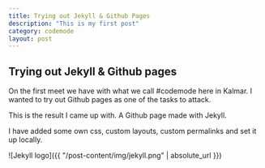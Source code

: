 ```yaml
---
title: Trying out Jekyll & Github Pages
description: "This is my first post"
category: codemode
layout: post
---
```

## Trying out Jekyll & Github pages

On the first meet we have with what we call #codemode here in Kalmar. I wanted to try out Github pages as one of the tasks to attack.  

This is the result I came up with. A Github page made with Jekyll.

I have added some own css, custom layouts, custom permalinks and set it up locally.

![Jekyll logo]({{ "/post-content/img/jekyll.png" | absolute_url }})